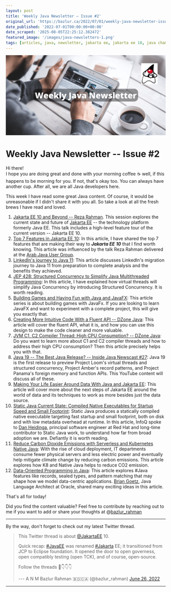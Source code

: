 ```yaml
---
layout: post
title: 'Weekly Java Newsletter – Issue #2'
original_url: 'https://bazlur.ca/2022/07/01/weekly-java-newsletter-issue-2/'
date_published: '2022-07-01T00:00:00+00:00'
date_scraped: '2025-08-05T22:25:12.382472'
featured_image: '/images/java-newsletters-1.png'
tags: [articles, java, newsletter, jakarta ee, jakarta ee 10, java champion, microservice, monolithic versus microservices, monolithic vs microservices, jdk19, jep425, virtual thread, incubator, intellij idea, jep, structured concurrency, project loom]
---
```


![](images/java-newsletters-1.png)

Weekly Java Newsletter -- Issue #2
==================================

Hi there!  
I hope you are doing great and done with your morning coffee ☕ well, if this happens to be morning for you. If not, that's okay too. You can always have another cup. After all, we are all Java developers here.

This week I have read some great Java content. Of course, it would be unreasonable if I didn't share it with you all. So take a look at all the fresh brews I have read and loved.

1. [Jakarta EE 10 and Beyond -- Reza Rahman](https://www.youtube.com/watch?v=-ZE6CoH3uWQ). This session explores the current state and future of [Jakarta EE](https://jakarta.ee/) -- the technology platform formerly Java EE. This talk includes a high-level feature tour of the current version -- Jakarta EE 10.
2. [Top 7 Features in Jakarta EE 10](/2022/06/28/top-7-features-in-jakarta-ee-10/): In this article, I have shared the top 7 features that are making their way to ***Jakarta EE*** ***10*** that I find worth knowing. This article was influenced by the talk Reza Rahman delivered at the [Arab Java User Group](https://www.meetup.com/arab-java-user-group/).
3. [LinkedIn's journey to Java 11](https://engineering.linkedin.com/blog/2022/linkedin-s-journey-to-java-11): This article discusses LinkedIn's migration journey to Java 11 from preparation to complete analysis and the benefits they achieved.
4. [JEP 428: Structured Concurrency to Simplify Java Multithreaded Programming](https://www.infoq.com/news/2022/06/java-structured-concurrency/): In this article, I have explained how virtual threads will simplify Java Concurrency by introducing Structured Concurrency. It is worth reading.
5. [Building Games and Having Fun with Java and JavaFX](https://foojay.io/today/wordish-with-javafx-part-1/): This article series is about building games with JavaFx. If you are looking to learn JavaFX and want to experiment with a complete project, this will give you exactly that.
6. [Creating More Intuitive Code With a Fluent API -- DZone Java](https://dzone.com/articles/java-fluent-api): This article will cover the fluent API, what it is, and how you can use this design to make the code cleaner and more valuable.
7. [JVM C1, C2 Compiler Thread: High CPU Consumption? -- DZone Java](https://dzone.com/articles/jvm-c1-c2-compiler-thread-high-cpu-consumption): Do you want to learn more about C1 and C2 compiler threads and how to address their high CPU consumption? Then this article precisely helps you with that.
8. [Java 19 -- The Best Java Release? -- Inside Java Newscast #27](https://www.youtube.com/watch?v=UG9nViGZCEw): Java 19 is the first release to preview Project Loom's virtual threads and structured concurrency, Project Amber's record patterns, and Project Panama's foreign memory and function APIs. This YouTube content will discuss all of these.
9. [Making Your Life Easier Around Data With Java and Jakarta EE](https://dzone.com/articles/jakarta-nosql-1-0-b4): This article will cover more about the next steps of Jakarta EE around the world of data and its techniques to work as more besides just the data source.
10. [Static Java Current State: Compiled Native Executables for Startup Speed and Small Footprint](https://www.infoq.com/news/2022/05/static-java-state-2022/): Static Java produces a statically compiled native executable targeting fast startup and small footprint, both on disk and with low metadata overhead at runtime. In this article, InfoQ spoke to [Dan Heidinga](https://www.linkedin.com/in/dan-heidinga/), principal software engineer at Red Hat and long-time contributor to Static Java work, to understand how far from broad adoption we are. Defiantly it is worth reading.
11. [Reduce Carbon Dioxide Emissions with Serverless and Kubernetes Native Java](https://www.infoq.com/articles/reduce-CO2-with-serveless/): With the rise of cloud deployment, IT departments consume fewer physical servers and less electric power and eventually help mitigate climate change by reducing carbon emissions. This article explores how K8 and Native Java helps to reduce CO2 emission.
12. [Data-Oriented Programming in Java](https://www.infoq.com/articles/data-oriented-programming-java/?utm_campaign=Weekly%20Java%20newsletter%20of%20A%20N%20M%20Bazlur%20Rahman&utm_medium=email&utm_source=Revue%20newsletter): This article explores #Java features like records, sealed types, and pattern matching that may shape how we model data-centric applications. [Brian Goetz](https://www.linkedin.com/in/briangoetz/?utm_campaign=Weekly%20Java%20newsletter%20of%20A%20N%20M%20Bazlur%20Rahman&utm_medium=email&utm_source=Revue%20newsletter), Java Language Architect at Oracle, shared many exciting ideas in this article.

That's all for today!

Did you find the content valuable? Feel free to contribute by reaching out to me if you want to add or share your thoughts at @[bazlur_rahman](https://twitter.com/bazlur_rahman)

*** ** * ** ***

By the way, don't forget to check out my latest Twitter thread.
> This Twitter thread is about [@JakartaEE](https://twitter.com/JakartaEE?ref_src=twsrc%5Etfw) 10.
>
> Quick recap: [#JavaEE](https://twitter.com/hashtag/JavaEE?src=hash&ref_src=twsrc%5Etfw) was renamed [#Jakarta](https://twitter.com/hashtag/Jakarta?src=hash&ref_src=twsrc%5Etfw) EE; it transitioned from JCP to Eclipse foundation. It opened the door to open governess, open compatibly testing (open TCK), and of course, open-source.
>
> Follow the threads 🧵👇👇👇
>
> --- A N M Bazlur Rahman 🇧🇩🇨🇦 (@bazlur_rahman) [June 26, 2022](https://twitter.com/bazlur_rahman/status/1541003877054545921?ref_src=twsrc%5Etfw)

*** ** * ** ***

